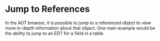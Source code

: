 # Jump to References

In the AOT browser, it is possible to jump to a referenced object to view more in-depth information about that object. One main example would be the ability to jump to an EDT for a field in a table.
